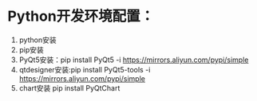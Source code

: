 # Python开发环境配置：
1. python安装
2. pip安装
3. PyQt5安装：pip install PyQt5 -i https://mirrors.aliyun.com/pypi/simple
4. qtdesigner安装:pip install PyQt5-tools -i https://mirrors.aliyun.com/pypi/simple
5. chart安装 pip install PyQtChart
